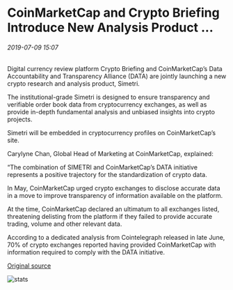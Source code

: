 # CoinMarketCap and Crypto Briefing Introduce New Analysis Product ...

###### 2019-07-09 15:07

Digital currency review platform Crypto Briefing and CoinMarketCap’s Data Accountability and Transparency Alliance (DATA) are jointly launching a new crypto research and analysis product, Simetri.

The institutional-grade Simetri is designed to ensure transparency and verifiable order book data from cryptocurrency exchanges, as well as provide in-depth fundamental analysis and unbiased insights into crypto projects.

Simetri will be embedded in cryptocurrency profiles on CoinMarketCap’s site.

Carylyne Chan, Global Head of Marketing at CoinMarketCap, explained:

“The combination of SIMETRI and CoinMarketCap’s DATA initiative represents a positive trajectory for the standardization of crypto data.

In May, CoinMarketCap urged crypto exchanges to disclose accurate data in a move to improve transparency of information available on the platform.

At the time, CoinMarketCap declared an ultimatum to all exchanges listed, threatening delisting from the platform if they failed to provide accurate trading, volume and other relevant data.

According to a dedicated analysis from Cointelegraph released in late June, 70% of crypto exchanges reported having provided CoinMarketCap with information required to comply with the DATA initiative.

[Original source](https://cointelegraph.com/news/coinmarketcap-and-crypto-briefing-introduce-new-analysis-product)

![stats](https://c.statcounter.com/11760860/0/a89fa40b/1/ "stats")